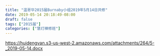 ```yaml
---
title: "温哥华2015届Burnaby小组2019年5月14日共修"
date: 2019-05-14 20:18:49-08:00
draft: false
tags: ["2015届"]
categories: ["慧灯禅修班"]
---
```

https://huidengvan.s3-us-west-2.amazonaws.com/attachments/264/5-_2019-05-14.docx
